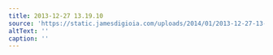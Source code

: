 ```yaml
---
title: 2013-12-27 13.19.10
source: 'https://static.jamesdigioia.com/uploads/2014/01/2013-12-27-13-19-10-scaled.jpg'
altText: ''
caption: ''
---
```


